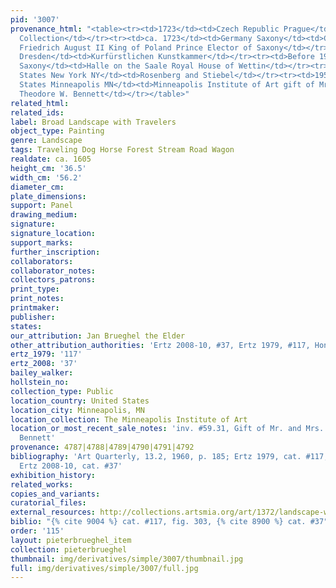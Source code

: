 ```yaml
---
pid: '3007'
provenance_html: "<table><tr><td>1723</td><td>Czech Republic Prague</td><td>Wrzowecz
  Collection</td></tr><tr><td>ca. 1723</td><td>Germany Saxony</td><td>Collection of
  Friedrich August II King of Poland Prince Elector of Saxony</td></tr><tr><td>1925</td><td>Germany
  Dresden</td><td>Kurfürstlichen Kunstkammer</td></tr><tr><td>Before 1958</td><td>Germany
  Saxony</td><td>Halle on the Saale Royal House of Wettin</td></tr><tr><td>1958</td><td>United
  States New York NY</td><td>Rosenberg and Stiebel</td></tr><tr><td>1959</td><td>United
  States Minneapolis MN</td><td>Minneapolis Institute of Art gift of Mr. and Mrs.
  Theodore W. Bennett</td></tr></table>"
related_html: 
related_ids: 
label: Broad Landscape with Travelers
object_type: Painting
genre: Landscape
tags: Traveling Dog Horse Forest Stream Road Wagon
realdate: ca. 1605
height_cm: '36.5'
width_cm: '56.2'
diameter_cm: 
plate_dimensions: 
support: Panel
drawing_medium: 
signature: 
signature_location: 
support_marks: 
further_inscription: 
collaborators: 
collaborator_notes: 
collectors_patrons: 
print_type: 
print_notes: 
printmaker: 
publisher: 
states: 
our_attribution: Jan Brueghel the Elder
other_attribution_authorities: 'Ertz 2008-10, #37, Ertz 1979, #117, Honig database'
ertz_1979: '117'
ertz_2008: '37'
bailey_walker: 
hollstein_no: 
collection_type: Public
location_country: United States
location_city: Minneapolis, MN
location_collection: The Minneapolis Institute of Art
location_or_most_recent_sale_notes: 'inv. #59.31, Gift of Mr. and Mrs. Theodore W.
  Bennett'
provenance: 4787|4788|4789|4790|4791|4792
bibliography: 'Art Quarterly, 13.2, 1960, p. 185; Ertz 1979, cat. #117, fig. 303;
  Ertz 2008-10, cat. #37'
exhibition_history: 
related_works: 
copies_and_variants: 
curatorial_files: 
external_resources: http://collections.artsmia.org/art/1372/landscape-with-peasants-jan-brueghel-the-elder
biblio: "{% cite 9004 %} cat. #117, fig. 303, {% cite 8900 %} cat. #37"
order: '115'
layout: pieterbrueghel_item
collection: pieterbrueghel
thumbnail: img/derivatives/simple/3007/thumbnail.jpg
full: img/derivatives/simple/3007/full.jpg
---
```

